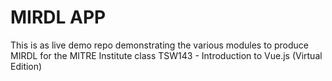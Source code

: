 # MIRDL APP

This is as live demo repo demonstrating the various modules to produce MIRDL for the MITRE Institute class TSW143 - Introduction to Vue.js (Virtual Edition)
